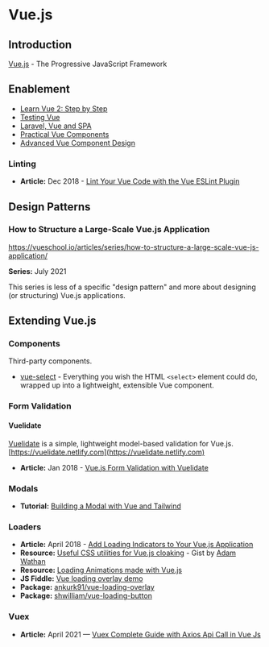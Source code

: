 # Vue.js

## Introduction

[Vue.js](https://vuejs.org/) - The Progressive JavaScript Framework

## Enablement

* [Learn Vue 2: Step by Step](https://laracasts.com/series/learn-vue-2-step-by-step)
* [Testing Vue](https://laracasts.com/series/testing-vue)
* [Laravel, Vue and SPA](https://laracasts.com/series/laravel-vue-and-spas)
* [Practical Vue Components](https://laracasts.com/series/practical-vue-components)
* [Advanced Vue Component Design](https://learn.adamwathan.com/advanced-vue/building-controlled-components)

### Linting

* **Article:** Dec 2018 - [Lint Your Vue Code with the Vue ESLint Plugin](https://laravel-news.com/eslint-plugin-vue)

## Design Patterns

### How to Structure a Large-Scale Vue.js Application

https://vueschool.io/articles/series/how-to-structure-a-large-scale-vue-js-application/

**Series:** July 2021

This series is less of a specific "design pattern" and more about designing (or structuring) Vue.js applications.

## Extending Vue.js

### Components

Third-party components.

* [vue-select](https://vue-select.org/) - Everything you wish the HTML `<select>` element could do, wrapped up into a lightweight, extensible Vue component.

### Form Validation

#### Vuelidate

[Vuelidate](https://github.com/vuelidate/vuelidate) is a simple, lightweight model-based validation for Vue.js. [https://vuelidate.netlify.com](https://vuelidate.netlify.com)

* **Article:** Jan 2018 - [Vue.js Form Validation with Vuelidate](https://markus.oberlehner.net/blog/vue-form-validation-with-vuelidate/)

### Modals

* **Tutorial:** [Building a Modal with Vue and Tailwind](https://laravel-news.com/building-a-modal-with-vue-and-tailwind)

### Loaders

* **Article:** April 2018 - [Add Loading Indicators to Your Vue.js Application](https://scotch.io/tutorials/add-loading-indicators-to-your-vuejs-application)
* **Resource:** [Useful CSS utilities for Vue.js cloaking](https://gist.github.com/adamwathan/3584d1904e4f4c36096f) - Gist by [Adam Wathan](https://gist.github.com/adamwathan)
* **Resource:** [Loading Animations made with Vue.js](https://madewithvuejs.com/c/loading-animations)
* **JS Fiddle:** [Vue loading overlay demo](https://jsfiddle.net/ankurk91/w8y8k5wo/)
* **Package:** [ankurk91/vue-loading-overlay](https://github.com/ankurk91/vue-loading-overlay)
* **Package:** [shwilliam/vue-loading-button](https://github.com/shwilliam/vue-loading-button)

### Vuex

* **Article:** April 2021 — [Vuex Complete Guide with Axios Api Call in Vue Js](https://www.codecheef.org/article/vuex-complete-guide-with-axios-api-call-in-vue-js)